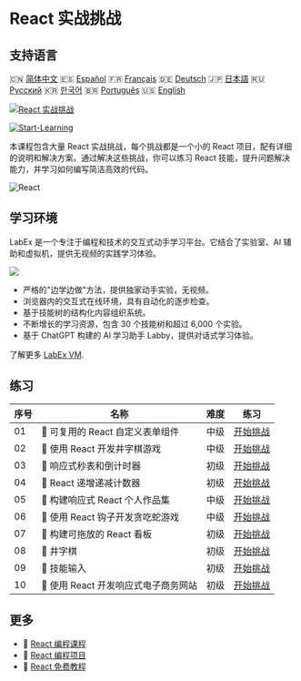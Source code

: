 # React 实战挑战

## 支持语言

🇨🇳 [简体中文](README_zh.md) 🇪🇸 [Español](README_es.md) 🇫🇷 [Français](README_fr.md) 🇩🇪 [Deutsch](README_de.md) 🇯🇵 [日本語](README_ja.md) 🇷🇺 [Русский](README_ru.md) 🇰🇷 [한국어](README_ko.md) 🇧🇷 [Português](README_pt.md) 🇺🇸 [English](README.md) 

[![React 实战挑战](https://cover-creator.labex.io/react-practice-challenges.png?lang=zh)](https://labex.io/zh/courses/react-practice-challenges)

[![Start-Learning](https://img.shields.io/badge/Start-Learning-whitesmoke?style=for-the-badge)](https://labex.io/zh/courses/react-practice-challenges)

本课程包含大量 React 实战挑战，每个挑战都是一个小的 React 项目，配有详细的说明和解决方案。通过解决这些挑战，你可以练习 React 技能，提升问题解决能力，并学习如何编写简洁高效的代码。

![React](https://img.shields.io/badge/React-whitesmoke?style=for-the-badge&logo=react)


## 学习环境

LabEx 是一个专注于编程和技术的交互式动手学习平台。它结合了实验室、AI 辅助和虚拟机，提供无视频的实践学习体验。

![](https://tutorial-screenshot.getvm.io/images/vm-1725247253.png)

- 严格的"边学边做"方法，提供独家动手实验，无视频。
- 浏览器内的交互式在线环境，具有自动化的逐步检查。
- 基于技能树的结构化内容组织系统。
- 不断增长的学习资源，包含 30 个技能树和超过 6,000 个实验。
- 基于 ChatGPT 构建的 AI 学习助手 Labby，提供对话式学习体验。

了解更多 [LabEx VM](https://support.labex.io/using-labex/virtual-machine).

## 练习

|   序号 | 名称                                 | 难度   | 练习                                                                                                                      |
|--------|--------------------------------------|--------|---------------------------------------------------------------------------------------------------------------------------|
|     01 | 🎯 可复用的 React 自定义表单组件     | 中级   | <a target='_blank' href='https://labex.io/zh/labs/react-reusable-react-custom-form-component-67586'>开始挑战</a>          |
|     02 | 🎯 使用 React 开发井字棋游戏         | 中级   | <a target='_blank' href='https://labex.io/zh/labs/react-develop-tic-tac-toe-game-with-react-67587'>开始挑战</a>           |
|     03 | 🎯 响应式秒表和倒计时器              | 初级   | <a target='_blank' href='https://labex.io/zh/labs/react-reactive-stopwatch-and-countdown-timer-67593'>开始挑战</a>        |
|     04 | 🎯 React 递增递减计数器              | 初级   | <a target='_blank' href='https://labex.io/zh/labs/react-react-increment-decrement-counter-67585'>开始挑战</a>             |
|     05 | 🎯 构建响应式 React 个人作品集       | 中级   | <a target='_blank' href='https://labex.io/zh/labs/react-build-responsive-react-portfolio-67591'>开始挑战</a>              |
|     06 | 🎯 使用 React 钩子开发贪吃蛇游戏     | 中级   | <a target='_blank' href='https://labex.io/zh/labs/react-developing-snake-game-with-react-hooks-67592'>开始挑战</a>        |
|     07 | 🎯 构建可拖放的 React 看板           | 初级   | <a target='_blank' href='https://labex.io/zh/labs/react-build-drag-and-drop-react-board-67588'>开始挑战</a>               |
|     08 | 🎯 井字棋                            | 初级   | <a target='_blank' href='https://labex.io/zh/labs/react-tik-tac-toe-67594'>开始挑战</a>                                   |
|     09 | 🎯 技能输入                          | 初级   | <a target='_blank' href='https://labex.io/zh/labs/react-input-of-skills-67590'>开始挑战</a>                               |
|     10 | 🎯 使用 React 开发响应式电子商务网站 | 初级   | <a target='_blank' href='https://labex.io/zh/labs/react-develop-reactive-ecommerce-website-with-react-67589'>开始挑战</a> |

## 更多

- 🔗 [React 编程课程](https://github.com/labex-labs/awesome-programming-courses)
- 🔗 [React 编程项目](https://github.com/labex-labs/awesome-programming-projects)
- 🔗 [React 免费教程](https://github.com/labex-labs/react-free-tutorials)

